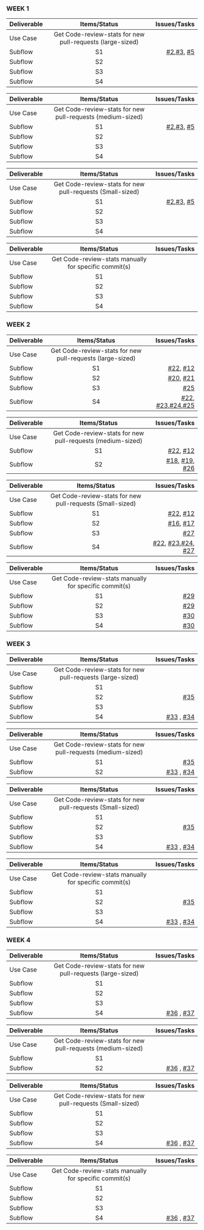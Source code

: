 ### WEEK 1

| Deliverable        |Items/Status                                               | Issues/Tasks  |
| -------------------|:---------------------------------------------------------:| -------------:|
| Use Case           | Get Code-review-stats for new pull-requests (large-sized) |  |
| Subflow            | S1                                                        | [#2](https://github.ncsu.edu/uverma/crabot/issues/2),[#3]( https://github.ncsu.edu/uverma/crabot/issues/3), [#5](https://github.ncsu.edu/uverma/crabot/issues/5)|
| Subflow            | S2      |     |
| Subflow            | S3      |     |
| Subflow            | S4      |     |

| Deliverable        |Items/Status                                               | Issues/Tasks  |
| -------------------|:---------------------------------------------------------:| -------------:|
| Use Case           | Get Code-review-stats for new pull-requests (medium-sized) |  |
| Subflow            | S1                                                        | [#2](https://github.ncsu.edu/uverma/crabot/issues/2),[#3]( https://github.ncsu.edu/uverma/crabot/issues/3), [#5](https://github.ncsu.edu/uverma/crabot/issues/5) |
| Subflow            | S2      |     |
| Subflow            | S3      |     |
| Subflow            | S4      |     |

| Deliverable        |Items/Status                                               | Issues/Tasks  |
| -------------------|:---------------------------------------------------------:| -------------:|
| Use Case           | Get Code-review-stats for new pull-requests (Small-sized) |  |
| Subflow            | S1                                                        | [#2](https://github.ncsu.edu/uverma/crabot/issues/2),[#3]( https://github.ncsu.edu/uverma/crabot/issues/3), [#5](https://github.ncsu.edu/uverma/crabot/issues/5)     |
| Subflow            | S2      |     |
| Subflow            | S3      |     |
| Subflow            | S4      |     |

| Deliverable        |Items/Status                                               | Issues/Tasks  |
| -------------------|:---------------------------------------------------------:| -------------:|
| Use Case           | Get Code-review-stats manually for specific commit(s) |  |
| Subflow            | S1                                                        |      |
| Subflow            | S2      |     |
| Subflow            | S3      |     |
| Subflow            | S4      |     |



### WEEK 2

| Deliverable        |Items/Status                                               | Issues/Tasks  |
| -------------------|:---------------------------------------------------------:| -------------:|
| Use Case           | Get Code-review-stats for new pull-requests (large-sized) |  |
| Subflow            | S1                                                        | [#22](https://github.ncsu.edu/uverma/crabot/issues/22), [#12](https://github.ncsu.edu/uverma/crabot/issues/12)    |
| Subflow            | S2      |[#20](https://github.ncsu.edu/uverma/crabot/issues/20), [#21](https://github.ncsu.edu/uverma/crabot/issues/21)     |
| Subflow            | S3      | [#25](https://github.ncsu.edu/uverma/crabot/issues/24)   |
| Subflow            | S4      |[#22](https://github.ncsu.edu/uverma/crabot/issues/22), [#23](https://github.ncsu.edu/uverma/crabot/issues/23),[#24](https://github.ncsu.edu/uverma/crabot/issues/24),[#25](https://github.ncsu.edu/uverma/crabot/issues/24)      |

| Deliverable        |Items/Status                                               | Issues/Tasks  |
| -------------------|:---------------------------------------------------------:| -------------:|
| Use Case           | Get Code-review-stats for new pull-requests (medium-sized) |  |
| Subflow            | S1                                                        |[#22](https://github.ncsu.edu/uverma/crabot/issues/22), [#12](https://github.ncsu.edu/uverma/crabot/issues/12)     |
| Subflow            | S2      |[#18](https://github.ncsu.edu/uverma/crabot/issues/18), [#19](https://github.ncsu.edu/uverma/crabot/issues/19), [#26](https://github.ncsu.edu/uverma/crabot/issues/26)     |


| Deliverable        |Items/Status                                               | Issues/Tasks  |
| -------------------|:---------------------------------------------------------:| -------------:|
| Use Case           | Get Code-review-stats for new pull-requests (Small-sized) |  |
| Subflow            | S1                                                        | [#22](https://github.ncsu.edu/uverma/crabot/issues/22), [#12](https://github.ncsu.edu/uverma/crabot/issues/12)    |
| Subflow            | S2      | [#16](https://github.ncsu.edu/uverma/crabot/issues/20), [#17](https://github.ncsu.edu/uverma/crabot/issues/21)    |
| Subflow            | S3      |[#27](https://github.ncsu.edu/uverma/crabot/issues/27)     |
| Subflow            | S4      |[#22](https://github.ncsu.edu/uverma/crabot/issues/22), [#23](https://github.ncsu.edu/uverma/crabot/issues/23),[#24](https://github.ncsu.edu/uverma/crabot/issues/24), [#27](https://github.ncsu.edu/uverma/crabot/issues/27)     |

| Deliverable        |Items/Status                                               | Issues/Tasks  |
| -------------------|:---------------------------------------------------------:| -------------:|
| Use Case           | Get Code-review-stats manually for specific commit(s) |  |
| Subflow            | S1                                                        |[#29](https://github.ncsu.edu/uverma/crabot/issues/29)      |
| Subflow            | S2      |[#29](https://github.ncsu.edu/uverma/crabot/issues/29)     |
| Subflow            | S3      | [#30](https://github.ncsu.edu/uverma/crabot/issues/30)    |
| Subflow            | S4      | [#30](https://github.ncsu.edu/uverma/crabot/issues/30)    |

### WEEK 3

| Deliverable        |Items/Status                                               | Issues/Tasks  |
| -------------------|:---------------------------------------------------------:| -------------:|
| Use Case           | Get Code-review-stats for new pull-requests (large-sized) |  |
| Subflow            | S1                                                        | |
| Subflow            | S2      |[#35](https://github.ncsu.edu/uverma/crabot/issues/35)     |
| Subflow            | S3      |     |
| Subflow            | S4      | [#33](https://github.ncsu.edu/uverma/crabot/issues/33) , [#34](https://github.ncsu.edu/uverma/crabot/issues/34)    |

| Deliverable        |Items/Status                                               | Issues/Tasks  |
| -------------------|:---------------------------------------------------------:| -------------:|
| Use Case           | Get Code-review-stats for new pull-requests (medium-sized) |  |
| Subflow            | S1                                                        | [#35](https://github.ncsu.edu/uverma/crabot/issues/35) |
| Subflow            | S2      | [#33](https://github.ncsu.edu/uverma/crabot/issues/33) , [#34](https://github.ncsu.edu/uverma/crabot/issues/34)   |


| Deliverable        |Items/Status                                               | Issues/Tasks  |
| -------------------|:---------------------------------------------------------:| -------------:|
| Use Case           | Get Code-review-stats for new pull-requests (Small-sized) |  |
| Subflow            | S1                                                        |   |
| Subflow            | S2      | [#35](https://github.ncsu.edu/uverma/crabot/issues/35)      |
| Subflow            | S3      |     |
| Subflow            | S4      | [#33](https://github.ncsu.edu/uverma/crabot/issues/33) , [#34](https://github.ncsu.edu/uverma/crabot/issues/34)    |

| Deliverable        |Items/Status                                               | Issues/Tasks  |
| -------------------|:---------------------------------------------------------:| -------------:|
| Use Case           | Get Code-review-stats manually for specific commit(s) |  |
| Subflow            | S1                                                        |     |
| Subflow            | S2      | [#35](https://github.ncsu.edu/uverma/crabot/issues/35)     |
| Subflow            | S3      |     |
| Subflow            | S4      | [#33](https://github.ncsu.edu/uverma/crabot/issues/33) , [#34](https://github.ncsu.edu/uverma/crabot/issues/34)   |

### WEEK 4

| Deliverable        |Items/Status                                               | Issues/Tasks  |
| -------------------|:---------------------------------------------------------:| -------------:|
| Use Case           | Get Code-review-stats for new pull-requests (large-sized) |  |
| Subflow            | S1                                                        | |
| Subflow            | S2      |    |
| Subflow            | S3      |     |
| Subflow            | S4      | [#36](https://github.ncsu.edu/uverma/crabot/issues/36) , [#37](https://github.ncsu.edu/uverma/crabot/issues/37)    |

| Deliverable        |Items/Status                                               | Issues/Tasks  |
| -------------------|:---------------------------------------------------------:| -------------:|
| Use Case           | Get Code-review-stats for new pull-requests (medium-sized) |  |
| Subflow            | S1                                                        |  |
| Subflow            | S2      | [#36](https://github.ncsu.edu/uverma/crabot/issues/36) , [#37](https://github.ncsu.edu/uverma/crabot/issues/37)   |


| Deliverable        |Items/Status                                               | Issues/Tasks  |
| -------------------|:---------------------------------------------------------:| -------------:|
| Use Case           | Get Code-review-stats for new pull-requests (Small-sized) |  |
| Subflow            | S1                                                        |   |
| Subflow            | S2      |      |
| Subflow            | S3      |     |
| Subflow            | S4      | [#36](https://github.ncsu.edu/uverma/crabot/issues/36) , [#37](https://github.ncsu.edu/uverma/crabot/issues/37)    |

| Deliverable        |Items/Status                                               | Issues/Tasks  |
| -------------------|:---------------------------------------------------------:| -------------:|
| Use Case           | Get Code-review-stats manually for specific commit(s) |  |
| Subflow            | S1                                                        |     |
| Subflow            | S2      |      |
| Subflow            | S3      |     |
| Subflow            | S4      | [#36](https://github.ncsu.edu/uverma/crabot/issues/36) , [#37](https://github.ncsu.edu/uverma/crabot/issues/37)   |
